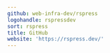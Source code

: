 ```yaml
---
github: web-infra-dev/rspress
logohandle: rspressdev
sort: rspress
title: GitHub
website: 'https://rspress.dev/'
---
```

